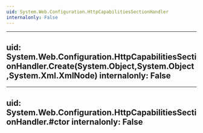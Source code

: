 ```yaml
---
uid: System.Web.Configuration.HttpCapabilitiesSectionHandler
internalonly: False
---
```


---
uid: System.Web.Configuration.HttpCapabilitiesSectionHandler.Create(System.Object,System.Object,System.Xml.XmlNode)
internalonly: False
---

---
uid: System.Web.Configuration.HttpCapabilitiesSectionHandler.#ctor
internalonly: False
---
